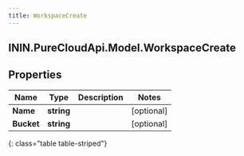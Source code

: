 ```yaml
---
title: WorkspaceCreate
---
```

## ININ.PureCloudApi.Model.WorkspaceCreate

## Properties

|Name | Type | Description | Notes|
|------------ | ------------- | ------------- | -------------|
| **Name** | **string** |  | [optional] |
| **Bucket** | **string** |  | [optional] |
{: class="table table-striped"}


